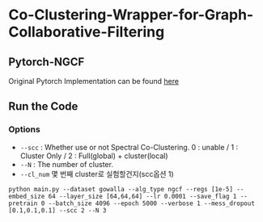 # Co-Clustering-Wrapper-for-Graph-Collaborative-Filtering

## Pytorch-NGCF
Original Pytorch  Implementation can be found [here](https://github.com/liu-jc/PyTorch_NGCF)

## Run the Code

### Options
- ```--scc``` : Whether use or not Spectral Co-Clustering. 0 : unable / 1 : Cluster Only / 2 : Full(global) + cluster(local)
- ```--N``` : The number of cluster.
- ```--cl_num``` 몇 번째 cluster로 실험할건지(scc옵션 1)

```
python main.py --dataset gowalla --alg_type ngcf --regs [1e-5] --embed_size 64 --layer_size [64,64,64] --lr 0.0001 --save_flag 1 --pretrain 0 --batch_size 4096 --epoch 5000 --verbose 1 --mess_dropout [0.1,0.1,0.1] --scc 2 --N 3

```
